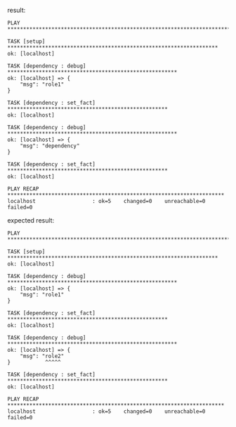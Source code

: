 result:

    PLAY ***************************************************************************

    TASK [setup] *******************************************************************
    ok: [localhost]

    TASK [dependency : debug] ******************************************************
    ok: [localhost] => {
        "msg": "role1"
    }

    TASK [dependency : set_fact] ***************************************************
    ok: [localhost]

    TASK [dependency : debug] ******************************************************
    ok: [localhost] => {
        "msg": "dependency"
    }

    TASK [dependency : set_fact] ***************************************************
    ok: [localhost]

    PLAY RECAP *********************************************************************
    localhost                  : ok=5    changed=0    unreachable=0    failed=0


expected result:

    PLAY ***************************************************************************

    TASK [setup] *******************************************************************
    ok: [localhost]

    TASK [dependency : debug] ******************************************************
    ok: [localhost] => {
        "msg": "role1"
    }

    TASK [dependency : set_fact] ***************************************************
    ok: [localhost]

    TASK [dependency : debug] ******************************************************
    ok: [localhost] => {
        "msg": "role2"
    }           ^^^^^

    TASK [dependency : set_fact] ***************************************************
    ok: [localhost]

    PLAY RECAP *********************************************************************
    localhost                  : ok=5    changed=0    unreachable=0    failed=0

